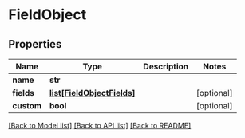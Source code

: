 # FieldObject

## Properties
Name | Type | Description | Notes
------------ | ------------- | ------------- | -------------
**name** | **str** |  | 
**fields** | [**list[FieldObjectFields]**](FieldObjectFields.md) |  | [optional] 
**custom** | **bool** |  | [optional] 

[[Back to Model list]](../README.md#documentation-for-models) [[Back to API list]](../README.md#documentation-for-api-endpoints) [[Back to README]](../README.md)


